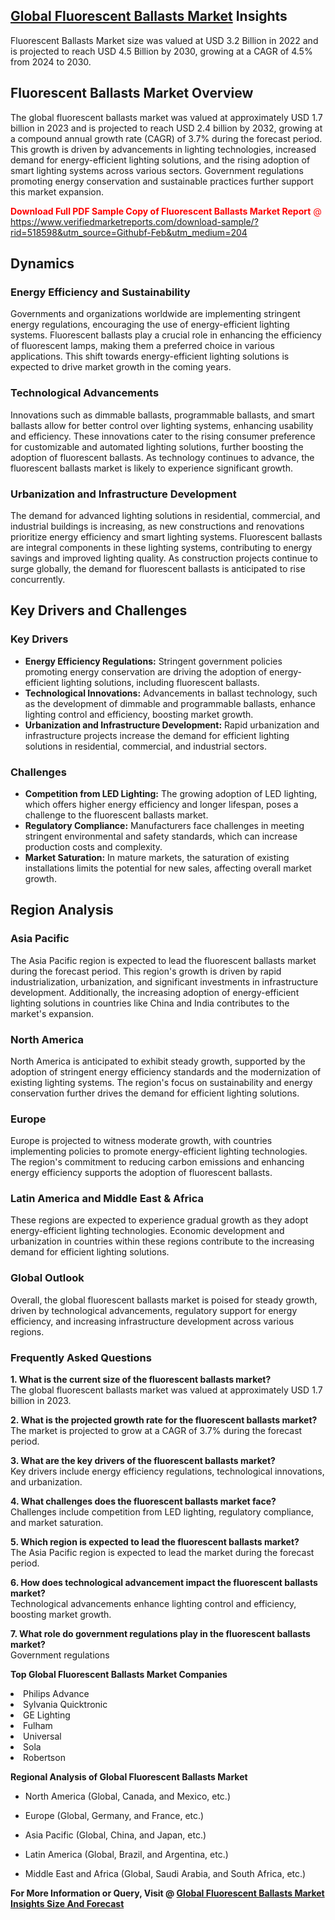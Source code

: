 <h2><a href="https://www.verifiedmarketreports.com/download-sample/?rid=518598&amp;utm_source=Githubf&amp;utm_medium=204" target="_blank">Global Fluorescent Ballasts Market</a> Insights</h2><p>Fluorescent Ballasts Market size was valued at USD 3.2 Billion in 2022 and is projected to reach USD 4.5 Billion by 2030, growing at a CAGR of 4.5% from 2024 to 2030.</p><p> <h2>Fluorescent Ballasts Market Overview</h2> <p>The global fluorescent ballasts market was valued at approximately USD 1.7 billion in 2023 and is projected to reach USD 2.4 billion by 2032, growing at a compound annual growth rate (CAGR) of 3.7% during the forecast period. This growth is driven by advancements in lighting technologies, increased demand for energy-efficient lighting solutions, and the rising adoption of smart lighting systems across various sectors. Government regulations promoting energy conservation and sustainable practices further support this market expansion. </p> <p><p><span class=""><span style="color: #ff0000;"><strong>Download Full PDF Sample Copy of Fluorescent Ballasts Market Report</strong> @ </span><a href="https://www.verifiedmarketreports.com/download-sample/?rid=518598&amp;utm_source=Githubf-Feb&amp;utm_medium=204" target="_blank">https://www.verifiedmarketreports.com/download-sample/?rid=518598&amp;utm_source=Githubf-Feb&amp;utm_medium=204</a></span></p></p> <h2>Dynamics</h2> <h3>Energy Efficiency and Sustainability</h3> <p>Governments and organizations worldwide are implementing stringent energy regulations, encouraging the use of energy-efficient lighting systems. Fluorescent ballasts play a crucial role in enhancing the efficiency of fluorescent lamps, making them a preferred choice in various applications. This shift towards energy-efficient lighting solutions is expected to drive market growth in the coming years. </p> <h3>Technological Advancements</h3> <p>Innovations such as dimmable ballasts, programmable ballasts, and smart ballasts allow for better control over lighting systems, enhancing usability and efficiency. These innovations cater to the rising consumer preference for customizable and automated lighting solutions, further boosting the adoption of fluorescent ballasts. As technology continues to advance, the fluorescent ballasts market is likely to experience significant growth. </p> <h3>Urbanization and Infrastructure Development</h3> <p>The demand for advanced lighting solutions in residential, commercial, and industrial buildings is increasing, as new constructions and renovations prioritize energy efficiency and smart lighting systems. Fluorescent ballasts are integral components in these lighting systems, contributing to energy savings and improved lighting quality. As construction projects continue to surge globally, the demand for fluorescent ballasts is anticipated to rise concurrently. </p> <h2>Key Drivers and Challenges</h2> <h3>Key Drivers</h3> <ul> <li><strong>Energy Efficiency Regulations:</strong> Stringent government policies promoting energy conservation are driving the adoption of energy-efficient lighting solutions, including fluorescent ballasts. </li> <li><strong>Technological Innovations:</strong> Advancements in ballast technology, such as the development of dimmable and programmable ballasts, enhance lighting control and efficiency, boosting market growth. </li> <li><strong>Urbanization and Infrastructure Development:</strong> Rapid urbanization and infrastructure projects increase the demand for efficient lighting solutions in residential, commercial, and industrial sectors. </li> </ul> <h3>Challenges</h3> <ul> <li><strong>Competition from LED Lighting:</strong> The growing adoption of LED lighting, which offers higher energy efficiency and longer lifespan, poses a challenge to the fluorescent ballasts market. </li> <li><strong>Regulatory Compliance:</strong> Manufacturers face challenges in meeting stringent environmental and safety standards, which can increase production costs and complexity. </li> <li><strong>Market Saturation:</strong> In mature markets, the saturation of existing installations limits the potential for new sales, affecting overall market growth. </li> </ul> <h2>Region Analysis</h2> <h3>Asia Pacific</h3> <p>The Asia Pacific region is expected to lead the fluorescent ballasts market during the forecast period. This region's growth is driven by rapid industrialization, urbanization, and significant investments in infrastructure development. Additionally, the increasing adoption of energy-efficient lighting solutions in countries like China and India contributes to the market's expansion. </p> <h3>North America</h3> <p>North America is anticipated to exhibit steady growth, supported by the adoption of stringent energy efficiency standards and the modernization of existing lighting systems. The region's focus on sustainability and energy conservation further drives the demand for efficient lighting solutions. </p> <h3>Europe</h3> <p>Europe is projected to witness moderate growth, with countries implementing policies to promote energy-efficient lighting technologies. The region's commitment to reducing carbon emissions and enhancing energy efficiency supports the adoption of fluorescent ballasts. </p> <h3>Latin America and Middle East & Africa</h3> <p>These regions are expected to experience gradual growth as they adopt energy-efficient lighting technologies. Economic development and urbanization in countries within these regions contribute to the increasing demand for efficient lighting solutions. </p> <h3>Global Outlook</h3> <p>Overall, the global fluorescent ballasts market is poised for steady growth, driven by technological advancements, regulatory support for energy efficiency, and increasing infrastructure development across various regions. </p> <h3>Frequently Asked Questions</h3> <p><strong>1. What is the current size of the fluorescent ballasts market?</strong><br> The global fluorescent ballasts market was valued at approximately USD 1.7 billion in 2023. </p> <p><strong>2. What is the projected growth rate for the fluorescent ballasts market?</strong><br> The market is projected to grow at a CAGR of 3.7% during the forecast period. </p> <p><strong>3. What are the key drivers of the fluorescent ballasts market?</strong><br> Key drivers include energy efficiency regulations, technological innovations, and urbanization. </p> <p><strong>4. What challenges does the fluorescent ballasts market face?</strong><br> Challenges include competition from LED lighting, regulatory compliance, and market saturation. </p> <p><strong>5. Which region is expected to lead the fluorescent ballasts market?</strong><br> The Asia Pacific region is expected to lead the market during the forecast period. </p> <p><strong>6. How does technological advancement impact the fluorescent ballasts market?</strong><br> Technological advancements enhance lighting control and efficiency, boosting market growth. </p> <p><strong>7. What role do government regulations play in the fluorescent ballasts market?</strong><br> Government regulations</p><p><strong>Top Global Fluorescent Ballasts Market Companies</strong></p><div data-test-id=""><p><li>Philips Advance</li><li> Sylvania Quicktronic</li><li> GE Lighting</li><li> Fulham</li><li> Universal</li><li> Sola</li><li> Robertson</li></p><div><strong>Regional Analysis of&nbsp;Global Fluorescent Ballasts Market</strong></div><ul><li dir="ltr"><p dir="ltr">North America&nbsp;(Global, Canada, and Mexico, etc.)</p></li><li dir="ltr"><p dir="ltr">Europe (Global, Germany, and France, etc.)</p></li><li dir="ltr"><p dir="ltr">Asia Pacific&nbsp;(Global, China, and Japan, etc.)</p></li><li dir="ltr"><p dir="ltr">Latin America&nbsp;(Global, Brazil, and Argentina, etc.)</p></li><li dir="ltr">Middle East and Africa&nbsp;(Global, Saudi Arabia, and South Africa, etc.)</li></ul><p><strong>For More Information or Query, Visit @&nbsp;</strong><strong><a href="https://www.verifiedmarketreports.com/product/fluorescent-ballasts-market-size-and-forecast/?utm_source=Githubf&amp;utm_medium=204" target="_blank">Global Fluorescent Ballasts Market Insights Size And Forecast</a></strong></p></div>
